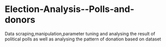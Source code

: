 # Election-Analysis--Polls-and-donors
Data scraping,manipulation,parameter tuning and analysing the result of political polls as well as analysing the pattern of donation based on dataset
